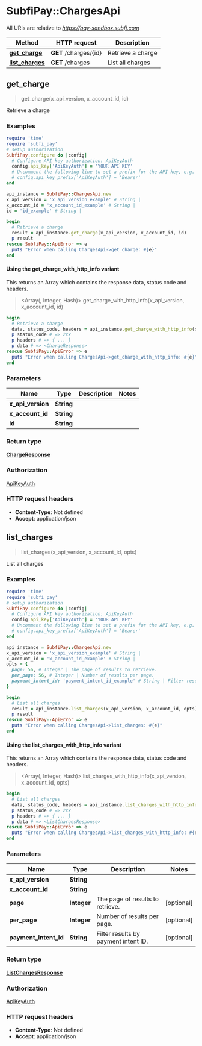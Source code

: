 # SubfiPay::ChargesApi

All URIs are relative to *https://pay-sandbox.subfi.com*

| Method | HTTP request | Description |
| ------ | ------------ | ----------- |
| [**get_charge**](ChargesApi.md#get_charge) | **GET** /charges/{id} | Retrieve a charge |
| [**list_charges**](ChargesApi.md#list_charges) | **GET** /charges | List all charges |


## get_charge

> <ChargeResponse> get_charge(x_api_version, x_account_id, id)

Retrieve a charge

### Examples

```ruby
require 'time'
require 'subfi_pay'
# setup authorization
SubfiPay.configure do |config|
  # Configure API key authorization: ApiKeyAuth
  config.api_key['ApiKeyAuth'] = 'YOUR API KEY'
  # Uncomment the following line to set a prefix for the API key, e.g. 'Bearer' (defaults to nil)
  # config.api_key_prefix['ApiKeyAuth'] = 'Bearer'
end

api_instance = SubfiPay::ChargesApi.new
x_api_version = 'x_api_version_example' # String | 
x_account_id = 'x_account_id_example' # String | 
id = 'id_example' # String | 

begin
  # Retrieve a charge
  result = api_instance.get_charge(x_api_version, x_account_id, id)
  p result
rescue SubfiPay::ApiError => e
  puts "Error when calling ChargesApi->get_charge: #{e}"
end
```

#### Using the get_charge_with_http_info variant

This returns an Array which contains the response data, status code and headers.

> <Array(<ChargeResponse>, Integer, Hash)> get_charge_with_http_info(x_api_version, x_account_id, id)

```ruby
begin
  # Retrieve a charge
  data, status_code, headers = api_instance.get_charge_with_http_info(x_api_version, x_account_id, id)
  p status_code # => 2xx
  p headers # => { ... }
  p data # => <ChargeResponse>
rescue SubfiPay::ApiError => e
  puts "Error when calling ChargesApi->get_charge_with_http_info: #{e}"
end
```

### Parameters

| Name | Type | Description | Notes |
| ---- | ---- | ----------- | ----- |
| **x_api_version** | **String** |  |  |
| **x_account_id** | **String** |  |  |
| **id** | **String** |  |  |

### Return type

[**ChargeResponse**](ChargeResponse.md)

### Authorization

[ApiKeyAuth](../README.md#ApiKeyAuth)

### HTTP request headers

- **Content-Type**: Not defined
- **Accept**: application/json


## list_charges

> <ListChargesResponse> list_charges(x_api_version, x_account_id, opts)

List all charges

### Examples

```ruby
require 'time'
require 'subfi_pay'
# setup authorization
SubfiPay.configure do |config|
  # Configure API key authorization: ApiKeyAuth
  config.api_key['ApiKeyAuth'] = 'YOUR API KEY'
  # Uncomment the following line to set a prefix for the API key, e.g. 'Bearer' (defaults to nil)
  # config.api_key_prefix['ApiKeyAuth'] = 'Bearer'
end

api_instance = SubfiPay::ChargesApi.new
x_api_version = 'x_api_version_example' # String | 
x_account_id = 'x_account_id_example' # String | 
opts = {
  page: 56, # Integer | The page of results to retrieve.
  per_page: 56, # Integer | Number of results per page.
  payment_intent_id: 'payment_intent_id_example' # String | Filter results by payment intent ID.
}

begin
  # List all charges
  result = api_instance.list_charges(x_api_version, x_account_id, opts)
  p result
rescue SubfiPay::ApiError => e
  puts "Error when calling ChargesApi->list_charges: #{e}"
end
```

#### Using the list_charges_with_http_info variant

This returns an Array which contains the response data, status code and headers.

> <Array(<ListChargesResponse>, Integer, Hash)> list_charges_with_http_info(x_api_version, x_account_id, opts)

```ruby
begin
  # List all charges
  data, status_code, headers = api_instance.list_charges_with_http_info(x_api_version, x_account_id, opts)
  p status_code # => 2xx
  p headers # => { ... }
  p data # => <ListChargesResponse>
rescue SubfiPay::ApiError => e
  puts "Error when calling ChargesApi->list_charges_with_http_info: #{e}"
end
```

### Parameters

| Name | Type | Description | Notes |
| ---- | ---- | ----------- | ----- |
| **x_api_version** | **String** |  |  |
| **x_account_id** | **String** |  |  |
| **page** | **Integer** | The page of results to retrieve. | [optional] |
| **per_page** | **Integer** | Number of results per page. | [optional] |
| **payment_intent_id** | **String** | Filter results by payment intent ID. | [optional] |

### Return type

[**ListChargesResponse**](ListChargesResponse.md)

### Authorization

[ApiKeyAuth](../README.md#ApiKeyAuth)

### HTTP request headers

- **Content-Type**: Not defined
- **Accept**: application/json

